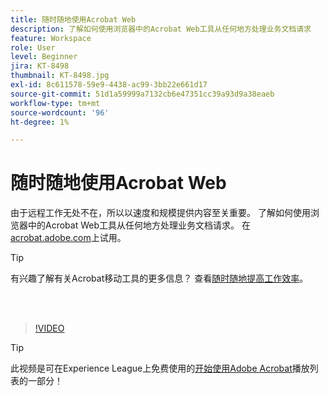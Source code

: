 ```yaml
---
title: 随时随地使用Acrobat Web
description: 了解如何使用浏览器中的Acrobat Web工具从任何地方处理业务文档请求
feature: Workspace
role: User
level: Beginner
jira: KT-8498
thumbnail: KT-8498.jpg
exl-id: 8c611578-59e9-4438-ac99-3bb22e661d17
source-git-commit: 51d1a59999a7132cb6e47351cc39a93d9a38eaeb
workflow-type: tm+mt
source-wordcount: '96'
ht-degree: 1%

---
```


# 随时随地使用Acrobat Web

由于远程工作无处不在，所以以速度和规模提供内容至关重要。 了解如何使用浏览器中的Acrobat Web工具从任何地方处理业务文档请求。 在[acrobat.adobe.com](https://acrobat.adobe.com/cn)上试用。

>[!TIP]
>
>有兴趣了解有关Acrobat移动工具的更多信息？ 查看[随时随地提高工作效率](productivity.md)。

<br> 

>[!VIDEO](https://video.tv.adobe.com/v/337436?quality=12&learn=on&hidetitle=true)

>[!TIP]
>
>此视频是可在Experience League上免费使用的[开始使用Adobe Acrobat](https://experienceleague.adobe.com/en/playlists/acrobat-get-started-business-users)播放列表的一部分！
